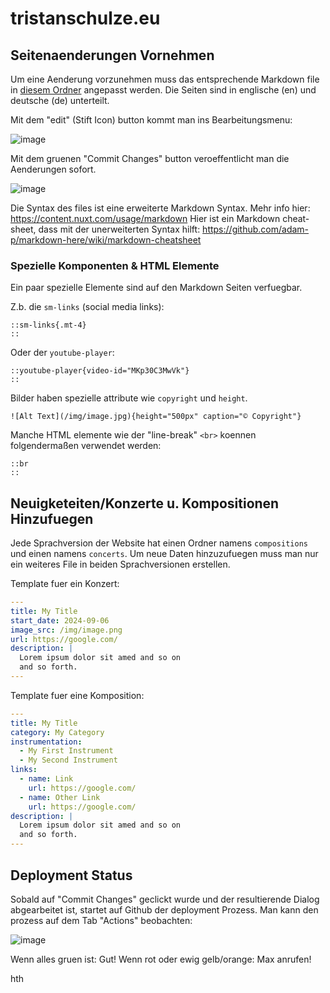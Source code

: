 # tristanschulze.eu 

## Seitenaenderungen Vornehmen

Um eine Aenderung vorzunehmen muss das entsprechende Markdown file in [diesem Ordner](src/content/) angepasst werden.
Die Seiten sind in englische (en) und deutsche (de) unterteilt.

Mit dem "edit" (Stift Icon) button kommt man ins Bearbeitungsmenu:

![image](https://github.com/user-attachments/assets/30a08fb2-c22e-461d-bf47-97777a1c7c0e)

Mit dem gruenen "Commit Changes" button veroeffentlicht man die Aenderungen sofort.

![image](https://github.com/user-attachments/assets/40319601-c23c-44d3-8f3a-98a810f9607c)

Die Syntax des files ist eine erweiterte Markdown Syntax. Mehr info hier: https://content.nuxt.com/usage/markdown
Hier ist ein Markdown cheat-sheet, dass mit der unerweiterten Syntax hilft: https://github.com/adam-p/markdown-here/wiki/markdown-cheatsheet

### Spezielle Komponenten & HTML Elemente

Ein paar spezielle Elemente sind auf den Markdown Seiten verfuegbar. 

Z.b. die `sm-links` (social media links):

```mdc
::sm-links{.mt-4}
::
```
Oder der `youtube-player`:

```mdc
::youtube-player{video-id="MKp30C3MwVk"}
::
```

Bilder haben spezielle attribute wie `copyright` und `height`.

```mdc
![Alt Text](/img/image.jpg){height="500px" caption="© Copyright"}
```

Manche HTML elemente wie der "line-break" `<br>` koennen folgendermaßen verwendet werden:

```mdc
::br
::
```

## Neuigketeiten/Konzerte u. Kompositionen Hinzufuegen

Jede Sprachversion der Website hat einen Ordner namens `compositions` und einen namens `concerts`. 
Um neue Daten hinzuzufuegen muss man nur ein weiteres File in beiden Sprachversionen erstellen.

Template fuer ein Konzert: 

```yml
---
title: My Title
start_date: 2024-09-06
image_src: /img/image.png
url: https://google.com/
description: |
  Lorem ipsum dolor sit amed and so on
  and so forth.
---
```

Template fuer eine Komposition: 

```yml
---
title: My Title
category: My Category
instrumentation:
  - My First Instrument
  - My Second Instrument
links:
  - name: Link
    url: https://google.com/
  - name: Other Link
    url: https://google.com/
description: |
  Lorem ipsum dolor sit amed and so on
  and so forth.
---
```

## Deployment Status 

Sobald auf "Commit Changes" geclickt wurde und der resultierende Dialog abgearbeitet ist, startet auf Github der deployment Prozess.
Man kann den prozess auf dem Tab "Actions" beobachten: 

![image](https://github.com/user-attachments/assets/e67420fa-80b7-4caf-a30d-1cfdadaf52b2)

Wenn alles gruen ist: Gut! Wenn rot oder ewig gelb/orange: Max anrufen!

hth
